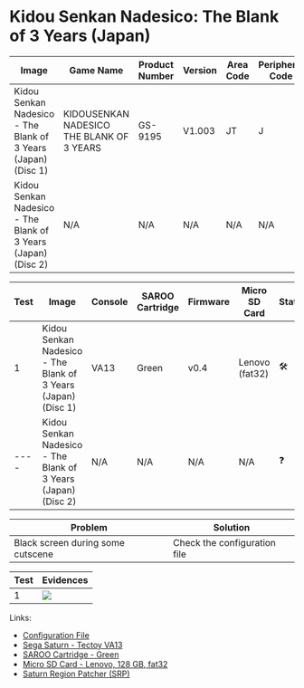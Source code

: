 # Kidou Senkan Nadesico: The Blank of 3 Years (Japan)

| Image                                                         | Game Name                                 | Product Number | Version | Area Code | Peripheral Code |
| ------------------------------------------------------------- | ----------------------------------------- | -------------- | ------- | --------- | --------------- |
| Kidou Senkan Nadesico - The Blank of 3 Years (Japan) (Disc 1) | KIDOUSENKAN NADESICO THE BLANK OF 3 YEARS | GS-9195        | V1.003  | JT        | J               |
| Kidou Senkan Nadesico - The Blank of 3 Years (Japan) (Disc 2) | N/A                                       | N/A            | N/A     | N/A       | N/A             |

| Test | Image                                                         | Console | SAROO Cartridge | Firmware | Micro SD Card  | Status              | Time Played |
| ---- | ------------------------------------------------------------- | ------- | --------------- | -------- | -------------- | ------------------- | ----------- |
| 1    | Kidou Senkan Nadesico - The Blank of 3 Years (Japan) (Disc 1) | VA13    | Green           | v0.4     | Lenovo (fat32) | :hammer_and_wrench: | 19 minutes  |
| ---- | Kidou Senkan Nadesico - The Blank of 3 Years (Japan) (Disc 2) | N/A     | N/A             | N/A      | N/A            | :question:          | N/A         |

| Problem                           | Solution                     |
| --------------------------------- | ---------------------------- |
| Black screen during some cutscene | Check the configuration file |

| Test | Evidences                                                                                        |
| ---- | ------------------------------------------------------------------------------------------------ |
| 1    | [![](https://img.youtube.com/vi/iSPOsJHhZek/0.jpg)](https://www.youtube.com/watch?v=iSPOsJHhZek) |

Links:

- [Configuration File](https://github.com/williamdsw/saroo-configuration-list/blob/master/Regions/Retails/Japan/T-30306G/README.md)
- [Sega Saturn - Tectoy VA13](../../../Info/Consoles/VA13/README.md)
- [SAROO Cartridge - Green](../../../Info/Cartridges/RetroGameParadiseStore/1.32F/README.md)
- [Micro SD Card - Lenovo, 128 GB, fat32](../../../Info/SdCards/Lenovo/128GB/fat32/README.md)
- [Saturn Region Patcher (SRP)](https://segaxtreme.net/resources/saturn-region-patcher.81/download)
